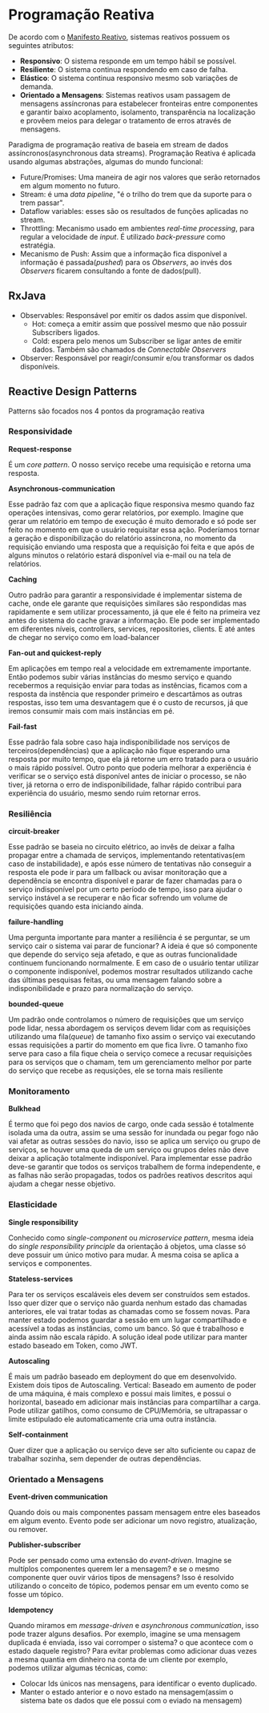 # Programação Reativa

De acordo com o [Manifesto Reativo](https://www.reactivemanifesto.org/pt-BR), sistemas reativos possuem os seguintes atributos:
* **Responsivo**: O sistema responde em um tempo hábil se possível.
* **Resiliente**: O sistema continua respondendo em caso de falha.
* **Elástico**: O sistema continua responsivo mesmo sob variações de demanda.
* **Orientado a Mensagens**: Sistemas reativos usam passagem de mensagens assíncronas para estabelecer fronteiras entre componentes e garantir baixo acoplamento, isolamento, transparência na localização e provêem meios para delegar o tratamento de erros através de mensagens.

Paradigma de programação reativa de baseia em stream de dados assíncronos(asynchronous data streams). Programação Reativa é aplicada usando algumas abstrações, algumas do mundo funcional:
* Future/Promises: Uma maneira de agir nos valores que serão retornados em algum momento no futuro.
* Stream: é uma *data pipeline*, "é o trilho do trem que da suporte para o trem passar".
* Dataflow variables: esses são os resultados de funções aplicadas no stream.
* Throttling: Mecanismo usado em ambientes *real-time processing*, para regular a velocidade de *input*. É utilizado *back-pressure* como estratégia.
* Mecanismo de Push: Assim que a informação fica disponível a informação é passada(*pushed*) para os *Observers*, ao invés dos *Observers* ficarem consultando a fonte de dados(pull).

## RxJava

* Observables: Responsável por emitir os dados assim que disponível.
  * Hot: começa a emitir assim que possível mesmo que não possuir Subscribers ligados.
  * Cold: espera pelo menos um Subscriber se ligar antes de emitir dados. Também são chamados de *Connectable Observers* 
* Observer: Responsável por reagir/consumir e/ou transformar os dados disponíveis.

## Reactive Design Patterns

Patterns são focados nos 4 pontos da programação reativa

### Responsividade

**Request-response**

É um *core pattern*. O nosso serviço recebe uma requisição e retorna uma resposta.

**Asynchronous-communication**

Esse padrão faz com que a aplicação fique responsiva mesmo quando faz operações intensivas, como gerar relatórios, por exemplo. Imagine que gerar um relatório em tempo de execução é muito demorado e só pode ser feito no momento em que o usuário requisitar essa ação. Poderíamos tornar a geração e disponibilização do relatório assincrona, no momento da requisição enviando uma resposta que a requisição foi feita e que após de alguns minutos o relatório estará disponível via e-mail ou na tela de relatórios.

**Caching**

Outro padrão para garantir a responsividade é implementar sistema de cache, onde ele garante que requisições similares são respondidas mas rapidamente e sem utilizar processamento, já que ele é feito na primeira vez antes do sistema do cache gravar a informação. Ele pode ser implementado em diferentes níveis, controllers, services, repositories, clients. E até antes de chegar no serviço como em load-balancer

**Fan-out and quickest-reply**

Em aplicações em tempo real a velocidade em extremamente importante. Então podemos subir várias instâncias do mesmo serviço e quando recebermos a requisição enviar para todas as instências, ficamos com a resposta da instência que responder primeiro e descartâmos as outras respostas, isso tem uma desvantagem que é o custo de recursos, já que iremos consumir mais com mais instâncias em pé.

**Fail-fast**

Esse padrão fala sobre caso haja indisponibilidade nos serviços de terceiros(dependências) que a aplicação não fique esperando uma resposta por muito tempo, que ela já retorne um erro tratado para o usuário o mais rápido possível. Outro ponto que poderia melhorar a experiência é verificar se o serviço está disponível antes de iniciar o processo, se não tiver, já retorna o erro de indisponibilidade, falhar rápido contribui para experiência do usuário, mesmo sendo ruim retornar erros.

### Resiliência

**circuit-breaker**

Esse padrão se baseia no circuito elétrico, ao invês de deixar a falha propagar entre a chamada de serviços, implementando retentativas(em caso de instabilidade), e após esse número de tentativas não conseguir a resposta ele pode ir para um fallback ou avisar monitoração que a dependência se encontra disponível e parar de fazer chamadas para o serviço indisponível por um certo período de tempo, isso para ajudar o serviço instável a se recuperar e não ficar sofrendo um volume de requisições quando esta iniciando ainda.

**failure-handling**

Uma pergunta importante para manter a resiliência é se perguntar, se um serviço cair o sistema vai parar de funcionar? A ideia é que só componente que depende do serviço seja afetado, e que as outras funcionalidade continuem funcionando normalmente. E em caso de o usuário tentar utilizar o componente indisponível, podemos mostrar resultados utilizando cache das últimas pesquisas feitas, ou uma mensagem falando sobre a indisponibilidade e prazo para normalização do serviço.

**bounded-queue**

Um padrão onde controlamos o número de requisições que um serviço pode lidar, nessa abordagem os serviços devem lidar com as requisições utilizando uma fila(*queue*) de tamanho fixo assim o serviço vai executando essas requisições a partir do momento em que fica livre. O tamanho fixo serve para caso a fila fique cheia o serviço comece a recusar requisições para os serviços que o chamam, tem um gerenciamento melhor por parte do serviço que recebe as requsições, ele se torna mais resiliente

### Monitoramento

**Bulkhead**

É termo que foi pego dos navios de cargo, onde cada sessão é totalmente isolada uma da outra, assim se uma sessão for inundada ou pegar fogo não vai afetar as outras sessões do navio, isso se aplica um serviço ou grupo de serviços, se houver uma queda de um serviço ou grupos deles não deve deixar a aplicação totalmente indisponível. Para implementar esse padrão deve-se garantir que todos os serviços trabalhem de forma independente, e as falhas não serão propagadas, todos os padrões reativos descritos aqui ajudam a chegar nesse objetivo.

### Elasticidade

**Single responsibility**

Conhecido como *single-component* ou *microservice pattern*, mesma ideia do *single responsibility principle* da orientação á objetos, uma classe só deve possuir um único motivo para mudar. A mesma coisa se aplica a serviços e componentes.

**Stateless-services**

Para ter os serviços escaláveis eles devem ser construídos sem estados. Isso quer dizer que o serviço não guarda nenhum estado das chamadas anteriores, ele vai tratar todas as chamadas como se fossem novas. Para manter estado podemos guardar a sessão em um lugar compartilhado e acessível a todas as instâncias, como um banco. Só que é trabalhoso e ainda assim não escala rápido. A solução ideal pode utilizar para manter estado baseado em Token, como JWT.

**Autoscaling**

É mais um padrão baseado em deployment do que em desenvolvido. Existem dois tipos de Autoscaling. Vertical: Baseado em aumento de poder de uma máquina, é mais complexo e possui mais limites, e possui o horizontal, baseado em adicionar mais instâncias para compartilhar a carga. Pode utilizar gatilhos, como consumo de CPU/Memória, se ultrapassar o limite estipulado ele automaticamente cria uma outra instância.

**Self-containment**

Quer dizer que a aplicação ou serviço deve ser alto suficiente ou capaz de trabalhar sozinha, sem depender de outras dependências.

### Orientado a Mensagens


**Event-driven communication**

Quando dois ou mais componentes passam mensagem entre eles baseados em algum evento. Evento pode ser adicionar um novo registro, atualização, ou remover.

**Publisher-subscriber**

Pode ser pensado como uma extensão do *event-driven*. Imagine se multíplos componentes querem ler a mensagem? e se o mesmo componente quer ouvir vários tipos de mensagens? Isso é resolvido utilizando o conceito de tópico, podemos pensar em um evento como se fosse um tópico.

**Idempotency**

Quando miramos em *message-driven* e *asynchronous communication*, isso pode trazer alguns desafios. Por exemplo, imagine se uma mensagem duplicada é enviada, isso vai corromper o sistema? o que acontece com o estado daquele registro? Para evitar problemas como adicionar duas vezes a mesma quantia em dinheiro na conta de um cliente por exemplo, podemos utilizar algumas técnicas, como: 
* Colocar Ids únicos nas mensagens, para identificar o evento duplicado.
* Manter o estado anterior e o novo estado na mensagem(assim o sistema bate os dados que ele possui com o eviado na mensagem)
